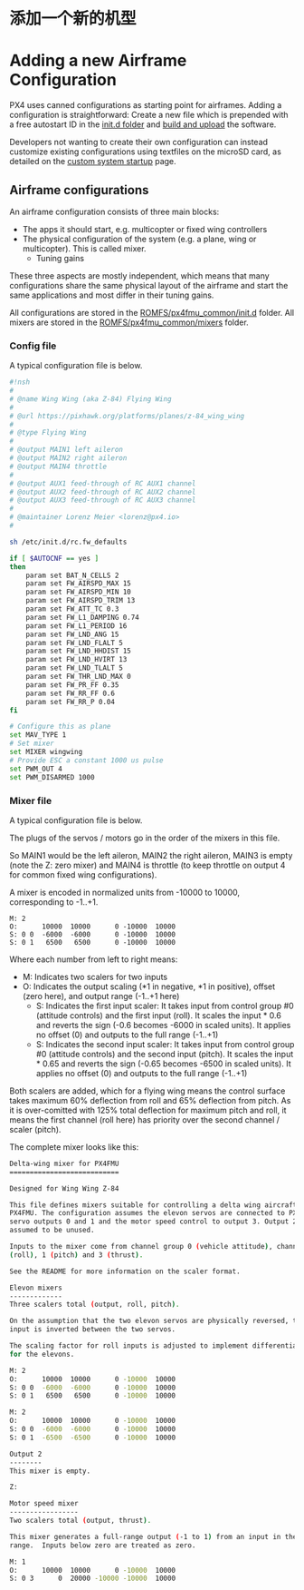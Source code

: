 # 添加一个新的机型

# Adding a new Airframe Configuration

PX4 uses canned configurations as starting point for airframes. Adding a configuration is straightforward: Create a new file which is prepended with a free autostart ID in the [init.d folder](https://github.com/PX4/Firmware/tree/master/ROMFS/px4fmu_common/init.d) and [build and upload](starting-building.md) the software.

Developers not wanting to create their own configuration can instead  customize existing configurations using textfiles on the microSD card, as detailed on the [custom system startup](advanced-system-startup.md) page.

## Airframe configurations

An airframe configuration consists of three main blocks:

- The apps it should start, e.g. multicopter or fixed wing controllers
- The physical configuration of the system (e.g. a plane, wing or multicopter). This is called mixer.
  - Tuning gains

These three aspects are mostly independent, which means that many configurations share the same physical layout of the airframe and start the same applications and most differ in their tuning gains.

All configurations are stored in the [ROMFS/px4fmu_common/init.d](https://github.com/PX4/Firmware/tree/master/ROMFS/px4fmu_common/init.d) folder. All mixers are stored in the [ROMFS/px4fmu_common/mixers](https://github.com/PX4/Firmware/tree/master/ROMFS/px4fmu_common/mixers) folder.

### Config file

A typical configuration file is below.

```bash
#!nsh
#
# @name Wing Wing (aka Z-84) Flying Wing
#
# @url https://pixhawk.org/platforms/planes/z-84_wing_wing
#
# @type Flying Wing
#
# @output MAIN1 left aileron
# @output MAIN2 right aileron
# @output MAIN4 throttle
#
# @output AUX1 feed-through of RC AUX1 channel
# @output AUX2 feed-through of RC AUX2 channel
# @output AUX3 feed-through of RC AUX3 channel
#
# @maintainer Lorenz Meier <lorenz@px4.io>
#

sh /etc/init.d/rc.fw_defaults

if [ $AUTOCNF == yes ]
then
	param set BAT_N_CELLS 2
	param set FW_AIRSPD_MAX 15
	param set FW_AIRSPD_MIN 10
	param set FW_AIRSPD_TRIM 13
	param set FW_ATT_TC 0.3
	param set FW_L1_DAMPING 0.74
	param set FW_L1_PERIOD 16
	param set FW_LND_ANG 15
	param set FW_LND_FLALT 5
	param set FW_LND_HHDIST 15
	param set FW_LND_HVIRT 13
	param set FW_LND_TLALT 5
	param set FW_THR_LND_MAX 0
	param set FW_PR_FF 0.35
	param set FW_RR_FF 0.6
	param set FW_RR_P 0.04
fi

# Configure this as plane
set MAV_TYPE 1
# Set mixer
set MIXER wingwing
# Provide ESC a constant 1000 us pulse
set PWM_OUT 4
set PWM_DISARMED 1000
```

### Mixer file

A typical configuration file is below. 

<aside class="note">
The plugs of the servos / motors go in the order of the mixers in this file.
</aside>

So MAIN1 would be the left aileron, MAIN2 the right aileron, MAIN3 is empty (note the Z: zero mixer) and MAIN4 is throttle (to keep throttle on output 4 for common fixed wing configurations).

A mixer is encoded in normalized units from -10000 to 10000, corresponding to -1..+1.

```
M: 2
O:      10000  10000      0 -10000  10000
S: 0 0  -6000  -6000      0 -10000  10000
S: 0 1   6500   6500      0 -10000  10000
```

Where each number from left to right means:

- M: Indicates two scalers for two inputs
- O: Indicates the output scaling (*1 in negative, *1 in positive), offset (zero here), and output range (-1..+1 here)
  - S: Indicates the first input scaler: It takes input from control group #0 (attitude controls) and the first input (roll). It scales the input * 0.6 and reverts the sign (-0.6 becomes -6000 in scaled units). It applies no offset (0) and outputs to the full range (-1..+1)
  - S: Indicates the second input scaler: It takes input from control group #0 (attitude controls) and the second input (pitch). It scales the input * 0.65 and reverts the sign (-0.65 becomes -6500 in scaled units). It applies no offset (0) and outputs to the full range (-1..+1)

Both scalers are added, which for a flying wing means the control surface takes maximum 60% deflection from roll and 65% deflection from pitch. As it is over-comitted with 125% total deflection for maximum pitch and roll, it means the first channel (roll here) has priority over the second channel / scaler (pitch).

The complete mixer looks like this:

```bash
Delta-wing mixer for PX4FMU
===========================

Designed for Wing Wing Z-84

This file defines mixers suitable for controlling a delta wing aircraft using
PX4FMU. The configuration assumes the elevon servos are connected to PX4FMU
servo outputs 0 and 1 and the motor speed control to output 3. Output 2 is
assumed to be unused.

Inputs to the mixer come from channel group 0 (vehicle attitude), channels 0
(roll), 1 (pitch) and 3 (thrust).

See the README for more information on the scaler format.

Elevon mixers
-------------
Three scalers total (output, roll, pitch).

On the assumption that the two elevon servos are physically reversed, the pitch
input is inverted between the two servos.

The scaling factor for roll inputs is adjusted to implement differential travel
for the elevons.

M: 2
O:      10000  10000      0 -10000  10000
S: 0 0  -6000  -6000      0 -10000  10000
S: 0 1   6500   6500      0 -10000  10000

M: 2
O:      10000  10000      0 -10000  10000
S: 0 0  -6000  -6000      0 -10000  10000
S: 0 1  -6500  -6500      0 -10000  10000

Output 2
--------
This mixer is empty.

Z:

Motor speed mixer
-----------------
Two scalers total (output, thrust).

This mixer generates a full-range output (-1 to 1) from an input in the (0 - 1)
range.  Inputs below zero are treated as zero.

M: 1
O:      10000  10000      0 -10000  10000
S: 0 3      0  20000 -10000 -10000  10000
```